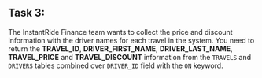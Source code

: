 ## Task 3:

The InstantRide Finance team wants to collect the price and discount information with the driver names for each travel in the system. You need to return the **TRAVEL_ID**, **DRIVER_FIRST_NAME**, **DRIVER_LAST_NAME**, **TRAVEL_PRICE** and **TRAVEL_DISCOUNT** information from the `TRAVELS` and `DRIVERS` tables combined over `DRIVER_ID` field with the `ON` keyword.
